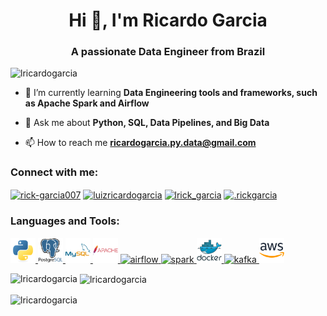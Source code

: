 <h1 align="center">Hi 👋, I'm Ricardo Garcia</h1>
<h3 align="center">A passionate Data Engineer from Brazil</h3>

<p align="left"> <img src="https://komarev.com/ghpvc/?username=lricardogarcia&label=Profile%20views&color=0e75b6&style=flat" alt="lricardogarcia" /> </p>

- 🌱 I’m currently learning **Data Engineering tools and frameworks, such as Apache Spark and Airflow**

- 💬 Ask me about **Python, SQL, Data Pipelines, and Big Data**

- 📫 How to reach me **ricardogarcia.py.data@gmail.com**

<h3 align="left">Connect with me:</h3>
<p align="left">
<a href="https://linkedin.com/in/rick-garcia007" target="blank"><img align="center" src="https://raw.githubusercontent.com/rahuldkjain/github-profile-readme-generator/master/src/images/icons/Social/linked-in-alt.svg" alt="rick-garcia007" height="30" width="40" /></a>
<a href="https://kaggle.com/luizricardogarcia" target="blank"><img align="center" src="https://raw.githubusercontent.com/rahuldkjain/github-profile-readme-generator/master/src/images/icons/Social/kaggle.svg" alt="luizricardogarcia" height="30" width="40" /></a>
<a href="https://instagram.com/lrick_garcia" target="blank"><img align="center" src="https://raw.githubusercontent.com/rahuldkjain/github-profile-readme-generator/master/src/images/icons/Social/instagram.svg" alt="lrick_garcia" height="30" width="40" /></a>
<a href="https://discord.gg/.rickgarcia" target="blank"><img align="center" src="https://raw.githubusercontent.com/rahuldkjain/github-profile-readme-generator/master/src/images/icons/Social/discord.svg" alt=".rickgarcia" height="30" width="40" /></a>
</p>

<h3 align="left">Languages and Tools:</h3>
<p align="left">
  <a href="https://www.python.org" target="_blank" rel="noreferrer">
    <img src="https://raw.githubusercontent.com/devicons/devicon/master/icons/python/python-original.svg" alt="python" width="40" height="40"/> 
  </a> 
  <a href="https://www.postgresql.org" target="_blank" rel="noreferrer"> 
    <img src="https://raw.githubusercontent.com/devicons/devicon/master/icons/postgresql/postgresql-original-wordmark.svg" alt="postgresql" width="40" height="40"/> 
  </a> 
  <a href="https://www.mysql.com/" target="_blank" rel="noreferrer"> 
    <img src="https://raw.githubusercontent.com/devicons/devicon/master/icons/mysql/mysql-original-wordmark.svg" alt="mysql" width="40" height="40"/> 
  </a> 
  <a href="https://hadoop.apache.org/" target="_blank" rel="noreferrer"> 
    <img src="https://raw.githubusercontent.com/devicons/devicon/master/icons/apache/apache-original-wordmark.svg" alt="hadoop" width="40" height="40"/>
  </a> 
  <a href="https://airflow.apache.org/" target="_blank" rel="noreferrer"> 
    <img src="https://www.vectorlogo.zone/logos/apache_airflow/apache_airflow-icon.svg" alt="airflow" width="40" height="40"/> 
  </a> 
  <a href="https://spark.apache.org/" target="_blank" rel="noreferrer"> 
    <img src="https://raw.githubusercontent.com/devicons/devicon/master/icons/apache_spark/apache_spark-original-wordmark.svg" alt="spark" width="40" height="40"/> 
  </a>
  <a href="https://www.docker.com/" target="_blank" rel="noreferrer"> 
    <img src="https://raw.githubusercontent.com/devicons/devicon/master/icons/docker/docker-original-wordmark.svg" alt="docker" width="40" height="40"/> 
  </a> 
  <a href="https://kafka.apache.org/" target="_blank" rel="noreferrer"> 
    <img src="https://www.vectorlogo.zone/logos/apache_kafka/apache_kafka-icon.svg" alt="kafka" width="40" height="40"/> 
  </a>
  <a href="https://aws.amazon.com/" target="_blank" rel="noreferrer"> 
    <img src="https://raw.githubusercontent.com/devicons/devicon/master/icons/amazonwebservices/amazonwebservices-original-wordmark.svg" alt="aws" width="40" height="40"/> 
  </a>
</p>

<p><img align="left" src="https://github-readme-stats.vercel.app/api/top-langs?username=lricardogarcia&show_icons=true&locale=en&layout=compact" alt="lricardogarcia" /></p>

<p>&nbsp;<img align="center" src="https://github-readme-stats.vercel.app/api?username=lricardogarcia&show_icons=true&locale=en" alt="lricardogarcia" /></p>

<p><img align="center" src="https://github-readme-streak-stats.herokuapp.com/?user=lricardogarcia&" alt="lricardogarcia" /></p>
